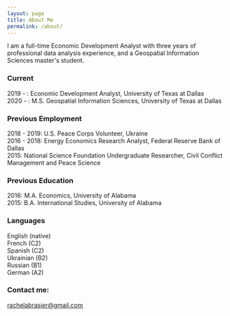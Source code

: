 ```yaml
---
layout: page
title: About Me
permalink: /about/
---
```


I am a full-time Economic Development Analyst with three years of professional data analysis experience, and a Geospatial Information Sciences master's student.

### Current

2019 - : Economic Development Analyst, University of Texas at Dallas  
2020 - : M.S. Geospatial Information Sciences, University of Texas at Dallas

### Previous Employment

2018 - 2019: U.S. Peace Corps Volunteer, Ukraine  
2016 - 2018: Energy Economics Research Analyst, Federal Reserve Bank of Dallas  
2015: National Science Foundation Undergraduate Researcher, Civil Conflict Management and Peace Science 

### Previous Education

2016: M.A. Economics, University of Alabama  
2015: B.A. International Studies, University of Alabama

### Languages

English (native)  
French (C2)  
Spanish (C2)  
Ukrainian (B2)  
Russian (B1)  
German (A2)

### Contact me:

[rachelabrasier@gmail.com](mailto:rachelabrasier@gmail.com)
